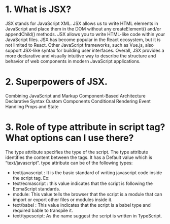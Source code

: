 # 1. What is JSX?
JSX stands for JavaScript XML. JSX allows us to write HTML elements in JavaScript and place them in the DOM without any createElement() and/or appendChild() methods. JSX allows you to write HTML-like code within your JavaScript files.
JSX has become popular in the React ecosystem, but it is not limited to React. Other JavaScript frameworks, such as Vue.js, also support JSX-like syntax for building user interfaces. Overall, JSX provides a more declarative and visually intuitive way to describe the structure and behavior of web components in modern JavaScript applications.

# 2. Superpowers of JSX.
Combining JavaScript and Markup
Component-Based Architecture
Declarative Syntax
Custom Components
Conditional Rendering
Event Handling
Props and State

# 3. Role of type attribute in script tag? What options can I use there?
The type attribute specifies the type of the script. The type attribute identifies the content between the <script> and </script> tags. It has a Default value which is “text/javascript”.
type attribute can be of the following types:
- text/javascript : It is the basic standard of writing javascript code inside the script tag.
Ex: <script type="text/javascript"></script>
- text/ecmascript : this value indicates that the script is following the EcmaScript standards.
- module: This value tells the browser that the script is a module that can import or export other files or modules inside it.
- text/babel : This value indicates that the script is a babel type and required bable to transpile it.
- text/typescript: As the name suggest the script is written in TypeScript.

